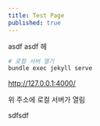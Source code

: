 ```yaml
---
title: Test Page
published: true
---
```


asdf
asdf
헤

```bash
# 로컬 서버 열기
bundle exec jekyll serve
```

<http://127.0.0.1:4000/>

위 주소에 로컬 서버가 열림

<aside>
    sdfsdf
<aside>

